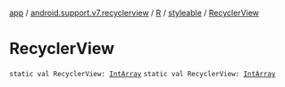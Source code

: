 [app](../../../index.md) / [android.support.v7.recyclerview](../../index.md) / [R](../index.md) / [styleable](index.md) / [RecyclerView](./-recycler-view.md)

# RecyclerView

`static val RecyclerView: `[`IntArray`](https://kotlinlang.org/api/latest/jvm/stdlib/kotlin/-int-array/index.html)
`static val RecyclerView: `[`IntArray`](https://kotlinlang.org/api/latest/jvm/stdlib/kotlin/-int-array/index.html)